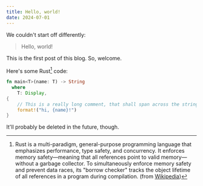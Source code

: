 ```yaml
---
title: Hello, world!
date: 2024-07-01
---
```


We couldn't start off differently:

> Hello, world!

This is the first post of this blog. So, welcome.

Here's some Rust[^1] code:

[^1]:
    Rust is a multi-paradigm, general-purpose programming language that
    emphasizes performance, type safety, and concurrency. It enforces memory
    safety—meaning that all references point to valid memory—without a garbage
    collector. To simultaneously enforce memory safety and prevent data races,
    its "borrow checker" tracks the object lifetime of all references in a
    program during compilation. (from [Wikipedia])

[Wikipedia]: https://en.wikipedia.org/wiki/Rust_(programming_language)

```rs
fn main<T>(name: T) -> String
  where
    T: Display,
{
    // This is a really long comment, that shall span across the string for testing purposes.
    format!("hi, {name}!")
}
```

It'll probably be deleted in the future, though.
